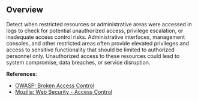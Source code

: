 ## Overview

Detect when restricted resources or administrative areas were accessed in logs to check for potential unauthorized access, privilege escalation, or inadequate access control risks. Administrative interfaces, management consoles, and other restricted areas often provide elevated privileges and access to sensitive functionality that should be limited to authorized personnel only. Unauthorized access to these resources could lead to system compromise, data breaches, or service disruption.

**References**:
- [OWASP: Broken Access Control](https://owasp.org/Top10/A01_2021-Broken_Access_Control/)
- [Mozilla: Web Security - Access Control](https://infosec.mozilla.org/guidelines/web_security#access-control) 